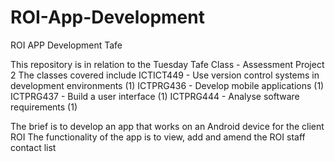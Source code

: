# ROI-App-Development
ROI APP Development Tafe

This repository is in relation to the Tuesday Tafe Class - Assessment Project 2
The classes covered include 
ICTICT449 - Use version control systems in development environments (1)
ICTPRG436 - Develop mobile applications (1)
ICTPRG437 - Build a user interface (1)
ICTPRG444 - Analyse software requirements (1)

The brief is to develop an app that works on an Android device for the client ROI
The functionality of the app is to view, add and amend the ROI staff contact list 
